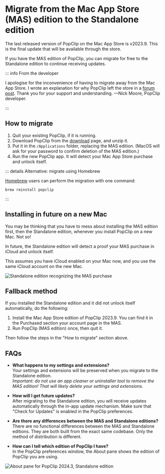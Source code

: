 # Migrate from the Mac App Store (MAS) edition to the Standalone edition

The last released version of PopClip on the Mac App Store is v2023.9. This is
the final update that will be available through the store.

If you have the MAS edition of PopClip, you can migrate for free to the
Standalone edition to continue receiving updates.

::: info From the developer

I apologise for the inconvenience of having to migrate away from the Mac App
Store. I wrote an explanation for why PopClip left the store in a
[forum post](https://forum.popclip.app/t/popclip-is-leaving-the-mac-app-store/2188).
Thank you for your support and understanding. —Nick Moore, PopClip developer.

:::

## How to migrate

1. Quit your existing PopClip, if it is running.
2. Download PopClip from the [download](/download) page, and unzip it.
3. Put it in the `/Applications` folder, replacing the MAS edition. (MacOS will
   ask for your password to confirm deletion of the MAS edition.)
4. Run the new PopClip app. It will detect your Mac App Store purchase and
   unlock itself.

::: details Alternative: migrate using Homebrew

[Homebrew](https://brew.sh/) users can perform the migration with one command:

```
brew reinstall popclip
```

:::

## Installing in future on a new Mac

You may be thinking that you have to mess about installing the MAS edition
first, then the Standalone edition, whenever you install PopClip on a new Mac.
Not so!

In future, the Standalone edition will detect a proof your MAS purchase in
iCloud and unlock itself.

This assumes you have iCloud enabled on your Mac now, and you use the same
iCloud account on the new Mac.

![](./media/shot-mas-license-1.png "Standalone edition recognizing the MAS purchase")

## Fallback method

If you installed the Standalone edition and it did not unlock itself
automatically, do the following:

1. Install the Mac App Store edition of PopClip 2023.9. You can find it in the
   Purchased section your account page in the MAS.
2. Run PopClip (MAS edition) once, then quit it.

Then follow the steps in the "How to migrate" section above.

## FAQs

- **What happens to my settings and extensions?**<br>Your settings and
  extensions will be preserved when you migrate to the Standalone edition.<br>
  _Important: do not use an app cleaner or uninstaller tool to remove the MAS
  edition! That will likely delete your settings and extensions._

- **How will I get future updates?**<br>After migrating to the Standalone
  edition, you will receive updates automatically through the in-app update
  mechanism. Make sure that "Check for Updates" is enabled in the PopClip
  preferences.

- **Are there any differences between the MAS and Standalone editions?**
  <br>There are no functional differences between the MAS and Standalone
  editions. They are both built from the exact same codebase. Only the method of
  distribution is different.

- **How can I tell which edition of PopClip I have?**<br>In the PopClip
  preferences window, the About pane shows the edition of PopClip you are using.

![](./media/shot-2024-3-about.png "About pane for PopClip 2024.3, Standalone edition")
